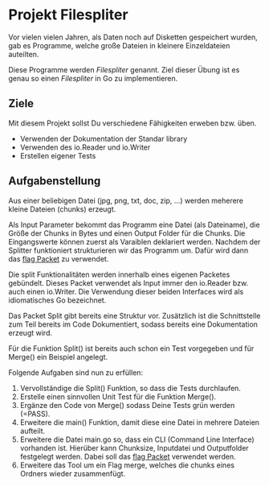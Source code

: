 # Projekt Filespliter

Vor vielen vielen Jahren, als Daten noch auf Disketten gespeichert wurden, gab es Programme, welche große Dateien in kleinere Einzeldateien auteilten. 

Diese Programme werden _Filespliter_ genannt. Ziel dieser Übung ist es genau so einen _Filespliter_ in Go zu implementieren. 

## Ziele

Mit diesem Projekt sollst Du verschiedene Fähigkeiten erweben bzw. üben.

* Verwenden der Dokumentation der Standar library
* Verwenden des io.Reader und io.Writer
* Erstellen eigener Tests

## Aufgabenstellung

Aus einer beliebigen Datei (jpg, png, txt, doc, zip, ...) werden meherere kleine Dateien (chunks) erzeugt. 

Als Input Parameter bekommt das Programm eine Datei (als Dateiname), die Größe der Chunks in Bytes und einen Output Folder für die Chunks. Die Eingangswerte können zuerst als Varaiblen deklariert werden. Nachdem der Splitter funktioniert strukturieren wir das Programm um. Dafür wird dann das [flag Packet](https://golang.org/pkg/flag/) zu verwendet.

Die split Funktionalitäten werden innerhalb eines eigenen Packetes gebündelt. Dieses Packet verwendet als Input immer den io.Reader bzw. auch einen io.Writer. Die Verwendung dieser beiden Interfaces wird als idiomatisches Go bezeichnet. 

Das Packet Split gibt bereits eine Struktur vor. Zusätzlich ist die Schnittstelle zum Teil bereits im Code Dokumentiert, sodass bereits eine Dokumentation erzeugt wird.

Für die Funktion Split() ist bereits auch schon ein Test vorgegeben und für Merge() ein Beispiel angelegt. 

Folgende Aufgaben sind nun zu erfüllen:

1) Vervollständige die Split() Funktion, so dass die Tests durchlaufen.
2) Erstelle einen sinnvollen Unit Test für die Funktion Merge().
3) Ergänze den Code von Merge() sodass Deine Tests grün werden (=PASS).
4) Erweitere die main() Funktion, damit diese eine Datei in mehrere Dateien aufteilt.
5) Erweitere die Datei main.go so, dass ein CLI (Command Line Interface) vorhanden ist. Hierüber kann Chunksize, Inputdatei und Outputfolder festgelegt werden. Dabei soll das [flag Packet](https://golang.org/pkg/flag/) verwendet werden.
6) Erweitere das Tool um ein Flag merge, welches die chunks eines Ordners wieder zusammenfügt.
